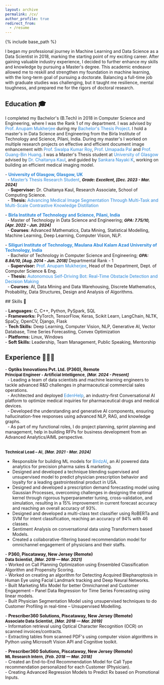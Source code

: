```yaml
---
layout: archive
permalink: /cv/
author_profile: true
redirect_from:
  - /resume
---
```


{% include base_path %}
<p style="font-size: 14px;">I began my professional journey in Machine Learning and Data Science as a Data Scientist in 2018, marking the starting point of my exciting career. After gaining valuable industry experience, I decided to further enhance my skills and knowledge by pursuing a Master's degree. This academic endeavor allowed me to reskill and strengthen my foundation in machine learning, with the long-term goal of pursuing a doctorate. Balancing a full-time job with graduate studies was challenging, but it taught me resilience, mental toughness, and prepared me for the rigors of doctoral research.</p>

## Education 🎓
<!-- #2985d8, 2985d8-->
<!-- <p style="font-size: 15px;">I completed my Bachelor's (B.Tech) in 2018 in Computer Science and Engineering, where I was the Rank 1 of my department. I was advised by <a href="https://scholar.google.co.in/citations?user=pixVZ0oAAAAJ&hl=en">Prof. Anupam Mukherjee</a> during my <a href="https://devmesh.intel.com/projects/self-driving-bot-on-intel-architecture#about-section">Bachelor's Thesis Project</a>. I hold a master's in Data Science and Engineering from the Birla Institute of Technology and Science, Pilani, India. During my master's I worked on multiple research projects on effective and efficient document image enhancement with <a href="https://scholar.google.com/citations?user=1WVrFGwAAAAJ&hl=en">Prof. Swalpa Kumar Roy</a>, <a href="https://scholar.google.com/citations?user=2_z_CogAAAAJ&hl=en">Prof. Umapada Pal</a> and <a href="https://scholar.google.com.sg/citations?user=LhSqQCIAAAAJ&hl=en">Prof. Guang-Bin Huang</a>. I was a Master's Thesis student at <a href="https://www.gla.ac.uk/">University of Glasgow</a> advised by <a href="https://chaitanya-kaul.github.io/">Dr. Chaitanya Kaul</a>, and guided by <a href="https://scholar.google.co.in/citations?user=kGLZ1kAAAAAJ&hl=en">Sankara Nayaki K</a>, working on building an efficient medical imaging model.</p>

<p style="font-size: 14px; color: #1B1212">
- <strong><a href="https://www.gla.ac.uk/" style="color: blue; text-decoration: none;">University of Glasgow, Glasgow, UK</a></strong><br>
&nbsp;&nbsp;- <a href="https://drive.google.com/file/d/1sWV--t7Xo4RacTGsnlrbJNssrJX-1TOH/view?usp=sharing" style="color: blue; text-decoration: none;">Master’s Thesis Research Student</a>, <span style="font-size: 13px; font-style: italic;"><strong>Grade: Excellent, [Dec. 2023 - Mar. 2024]</strong></span><br>
&nbsp;&nbsp;- <strong>Supervisor:</strong> Dr. Chaitanya Kaul, Research Associate, School of Computing Science.<br>
&nbsp;&nbsp;- <strong>Thesis:</strong> <a href="https://arxiv.org/abs/2406.03173" style="color: blue; text-decoration: none;">Advancing Medical Image Segmentation Through Multi-Task and Multi-Scale Contrastive Knowledge Distillation</a>
</p>

<p style="font-size: 14px; color: #1B1212">
- <strong><a href="http://www.bits-pilani.ac.in/" style="color: blue; text-decoration: none;">Birla Institute of Technology and Science, Pilani, India</a></strong><br>
&nbsp;&nbsp;- Master of Technology in Data Science and Engineering; <span style="font-size: 13px; font-style: italic;"><strong>GPA: 7.75/10, [Apr. 2022 - Jun. 2024]</strong></span><br>
&nbsp;&nbsp;- <strong>Courses</strong>: Advanced Mathematics, Data Mining, Statistical Modelling, Machine Learning, Deep Learning, Computer Vision, NLP.
</p>

<p style="font-size: 14px; color: #1B1212">
- <strong><a href="https://sittechno.org/" style="color: blue; text-decoration: none;">Siliguri Institute of Technology, Maulana Abul Kalam Azad University of Technology, India</a></strong><br>
&nbsp;&nbsp;- Bachelor of Technology in Computer Science and Engineering; <span style="font-size: 13px; font-style: italic;"><strong>GPA: 8.84/10, [Aug. 2014 - Jun. 2018]</strong></span><br>
&nbsp;&nbsp;- <strong>Supervisor:</strong> <a href= "https://scholar.google.co.in/citations?user=pixVZ0oAAAAJ&hl=en" style="color: blue; text-decoration: none;">Prof. Anupam Mukherjee</a>, Head of the Department, Dept. of Computer Science & Eng.<br>
&nbsp;&nbsp;- <strong>Thesis:</strong> <a href="https://devmesh.intel.com/projects/self-driving-bot-on-intel-architecture#about-section" style="color: blue; text-decoration: none;">Autonomous Self-Driving Bot: Real-Time Obstacle Detection and Decision Making</a><br>
&nbsp;&nbsp;- <strong>Courses</strong>: AI, Data Mining and Data Warehousing, Discrete Mathematics, Probability, Data Structures, Design and Analysis of Algorithms.
</p> -->
<p style="font-size: 14px;">I completed my Bachelor's (B.Tech) in 2018 in Computer Science and Engineering, where I was the Rank 1 of my department. I was advised by <a href="https://scholar.google.co.in/citations?user=pixVZ0oAAAAJ&hl=en" style="color: #2985d8; text-decoration: none;">Prof. Anupam Mukherjee</a> during my <a href="https://devmesh.intel.com/projects/self-driving-bot-on-intel-architecture#about-section" style="color: #2985d8; text-decoration: none;">Bachelor's Thesis Project</a>. I hold a master's in Data Science and Engineering from the Birla Institute of Technology and Science, Pilani, India. During my master's I worked on multiple research projects on effective and efficient document image enhancement with <a href="https://scholar.google.com/citations?user=1WVrFGwAAAAJ&hl=en" style="color: #2985d8; text-decoration: none;">Prof. Swalpa Kumar Roy</a>, <a href="https://scholar.google.com/citations?user=2_z_CogAAAAJ&hl=en" style="color: #2985d8; text-decoration: none;">Prof. Umapada Pal</a> and <a href="https://scholar.google.com.sg/citations?user=LhSqQCIAAAAJ&hl=en" style="color: #2985d8; text-decoration: none;">Prof. Guang-Bin Huang</a>. I was a Master's Thesis student at <a href="https://www.gla.ac.uk/" style="color: #2985d8; text-decoration: none;">University of Glasgow</a> advised by <a href="https://chaitanya-kaul.github.io/" style="color: #2985d8; text-decoration: none;">Dr. Chaitanya Kaul</a>, and guided by <a href="https://scholar.google.co.in/citations?user=kGLZ1kAAAAAJ&hl=en" style="color: #2985d8; text-decoration: none;">Sankara Nayaki K</a>, working on building an efficient medical imaging model.</p>

<p style="font-size: 14px; color: #1B1212"> - <strong><a href="https://www.gla.ac.uk/" style="color: #2985d8; text-decoration: none;">University of Glasgow, Glasgow, UK</a></strong><br> &nbsp;&nbsp;- <a href="https://drive.google.com/file/d/1sWV--t7Xo4RacTGsnlrbJNssrJX-1TOH/view?usp=sharing" style="color: #2985d8; text-decoration: none;">Master’s Thesis Research Student</a>, <span style="font-size: 13px; font-style: italic;"><strong>Grade: Excellent, [Dec. 2023 - Mar. 2024]</strong></span><br> &nbsp;&nbsp;- <strong>Supervisor:</strong> Dr. Chaitanya Kaul, Research Associate, School of Computing Science.<br> &nbsp;&nbsp;- <strong>Thesis:</strong> <a href="https://arxiv.org/abs/2406.03173" style="color: #2985d8; text-decoration: none;">Advancing Medical Image Segmentation Through Multi-Task and Multi-Scale Contrastive Knowledge Distillation</a> </p>

<p style="font-size: 14px; color: #1B1212"> - <strong><a href="http://www.bits-pilani.ac.in/" style="color: #2985d8; text-decoration: none;">Birla Institute of Technology and Science, Pilani, India</a></strong><br> &nbsp;&nbsp;- Master of Technology in Data Science and Engineering; <span style="font-size: 13px; font-style: italic;"><strong>GPA: 7.75/10, [Apr. 2022 - Jun. 2024]</strong></span><br> &nbsp;&nbsp;- <strong>Courses</strong>: Advanced Mathematics, Data Mining, Statistical Modelling, Machine Learning, Deep Learning, Computer Vision, NLP. </p>

<p style="font-size: 14px; color: #1B1212"> - <strong><a href="https://sittechno.org/" style="color: #2985d8; text-decoration: none;">Siliguri Institute of Technology, Maulana Abul Kalam Azad University of Technology, India</a></strong><br> &nbsp;&nbsp;- Bachelor of Technology in Computer Science and Engineering; <span style="font-size: 13px; font-style: italic;"><strong>GPA: 8.84/10, [Aug. 2014 - Jun. 2018]</strong></span> Departmental Rank - 1
<br> &nbsp;&nbsp;- <strong>Supervisor:</strong> <a href= "https://scholar.google.co.in/citations?user=pixVZ0oAAAAJ&hl=en" style="color: #2985d8; text-decoration: none;">Prof. Anupam Mukherjee</a>, Head of the Department, Dept. of Computer Science & Eng.<br> &nbsp;&nbsp;- <strong>Thesis:</strong> <a href="https://devmesh.intel.com/projects/self-driving-bot-on-intel-architecture#about-section" style="color: #2985d8; text-decoration: none;">Autonomous Self-Driving Bot: Real-Time Obstacle Detection and Decision Making</a><br> &nbsp;&nbsp;- <strong>Courses</strong>: AI, Data Mining and Data Warehousing, Discrete Mathematics, Probability, Data Structures, Design and Analysis of Algorithms. </p>
## Skills 🧠

<p style="font-size: 14px; color: #1B1212">
- <strong>Languages:</strong> C, C++, Python, PySpark, SQL<br>
- <strong>Frameworks:</strong> PyTorch, TensorFlow, Keras, Scikit Learn, LangChain, NLTK, SpaCy, OpenCV, Django, Flask<br>
- <strong>Tech Skills:</strong> Deep Learning, Computer Vision, NLP, Generative AI, Vector Database, Time Series Forecasting, Convex Optimization<br>
- <strong>Platforms:</strong> Linux, Windows<br>
- <strong>Soft Skills:</strong> Leadership, Team Management, Public Speaking, Mentorship
</p>

## Experience 👨🏻‍💻
<p style="font-size: 14px; color: #1B1212">
- <strong>Optiks Innovations Pvt. Ltd. (P360), Remote</strong><br>
  <strong style="font-size: 13px;">Principal Engineer - Artificial Intelligence</strong>, <span style="font-size: 13px; font-style: italic;"><strong>[Mar. 2024 - Present]</strong></span><br>
  &nbsp;&nbsp;- Leading a team of data scientists and machine learning engineers to tackle advanced R&D challenges in pharmaceutical commercial sales operations.<br>
  &nbsp;&nbsp;- Architected and deployed <a href= "https://www.p360.com/edenhelp/" style="color: #2985d8; text-decoration: none;">EdenHelp</a>, an industry-first Conversational AI platform to optimize medical inquiries for pharmaceutical drugs and medical devices.<br>
  &nbsp;&nbsp;- Developed the understanding and generative AI components, ensuring hallucination-free responses using advanced NLP, RAG, and knowledge graphs.<br>
  &nbsp;&nbsp;- As part of my functional roles, I do project planning, sprint planning and management, help in building RFPs for business development from an Advanced Analytics/AIML perspective.<br><br>

<strong style="font-size: 13px;">Technical Lead – AI</strong>, <span style="font-size: 13px; font-style: italic;"><strong>[Mar. 2021 - Mar. 2024]</strong></span><br>
  - Responsible for building ML models for <a href= "https://www.p360.com/birdzai/" style="color: #2985d8; text-decoration: none;">BirdzAI</a>, an AI powered data analytics for precision pharma sales & marketing.<br>
  - Designed and developed a technique blending supervised and unsupervised model to predict physician prescription behavior and loyalty for a leading gastrointestinal product in USA.<br>
  - Designed and developed a prescription demand forecasting model using Gaussian Processes, overcoming challenges in designing the optimal kernel through rigorous hyperparameter tuning, cross-validation, and simulation, resulting in a 15% improvement in current forecast accuracy and reaching an overall accuracy of 93%.<br>
  - Designed and developed a multi-class text classifier using RoBERTa and SVM for intent classification, reaching an accuracy of 94% with 46 classes.<br>
  - Sentiment Analysis on conversational data using Transformers based Models.<br>
  - Created a collaborative-filtering based recommendation model for omnichannel engagement of physicians and their staffs.
</p>

<p style="font-size: 14px; color: #1B1212">
- <strong>P360, Piscataway, New Jersey (Remote)</strong><br>
  <strong style="font-size: 13px;">Data Scientist</strong>, <span style="font-size: 13px; font-style: italic;"><strong>[Mar. 2019 — Mar. 2021]</strong></span><br>
  - Worked on Call Planning Optimization using Ensembled Classification Algorithm and Propensity Scoring.<br>
  - Worked on creating an algorithm for Detecting Acquired Blepharoptosis in Human Eye using Facial Landmark tracking and Deep Neural Networks.<br>
  - Built Marketing Mix Model for better Omnichannel and Customer Engagement – Panel Data Regression for Time Series Forecasting using linear models.<br>
  - Built Physician Segmentation Model using unsupervised techniques to do Customer Profiling in real-time – Unsupervised Modelling.
</p>

<p style="font-size: 14px; color: #1B1212">
- <strong>Prescriber360 Solutions, Piscataway, New Jersey (Remote)</strong><br>
  <strong style="font-size: 13px;">Associate Data Scientist</strong>, <span style="font-size: 13px; font-style: italic;"><strong>[Mar. 2018 — Mar. 2019]</strong></span><br>
  - Information retrieval using Optical Character Recognition (OCR) on scanned invoices/contracts.<br>
  - Extracting tables from scanned PDF's using computer vision algorithms in Python using Microsoft Vision API and Cognitive toolkit.
</p>

<p style="font-size: 14px; color: #1B1212">
- <strong>Prescriber360 Solutions, Piscataway, New Jersey (Remote)</strong><br>
  <strong style="font-size: 13px;">ML Research Intern</strong>, <span style="font-size: 13px; font-style: italic;"><strong>[Feb. 2018 — Mar. 2018]</strong></span><br>
  - Created an End-to-End Recommendation Model for Call Type recommendation personalized for each Customer (Physician).<br>
  - Creating Advanced Regression Models to Predict Rx based on Promotional Inputs.
</p>
